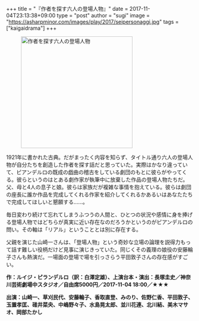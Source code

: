 +++
title = "『作者を探す六人の登場人物』"
date = 2017-11-04T23:13:38+09:00
type = "post"
author = "sugi"
image = "https://asharpminor.com/images/play/2017/seipersonaggi.jpg"
tags = ["kaigaidrama"]
+++
<figure class="alignleft"><img src="/images/play/2017/seipersonaggi.jpg" alt="作者を探す六人の登場人物" style="width: 300px !important;"></figure>

1921年に書かれた古典。だがまったく内容を知らず、タイトル通り六人の登場人物が自分たちを創造した作者を探す話だと思っていた。実際はかなり違っていて、ピアンデルロの既成の戯曲の稽古をしている劇団のもとに彼らがやってくる。彼らというのはとある劇作家が執筆中に放棄した作品の登場人物たちだ。父、母と4人の息子と娘。彼らは家族だが複雑な事情を抱えている。彼らは劇団の座長に誰か作品を完成してくれる作家を紹介してくれるかあるいはあなたたちで完成してほしいと懇願する……。

毎日変わり続けて忘れてしまうふつうの人間と、ひとつの状況や感情に身を捧げる登場人物ではどちらが真実に近い存在なのだろうかというのがピアンデルロの問い。その軸は「リアル」ということとは別に存在する。

父親を演じた山崎一さんは、「登場人物」という奇妙な立場の論理を説得力もって話す難しい役柄だけど見事に演じきっていた。同じくその義理の娘役の安藤輪子さんも熱演だ。一場面の登場で場を引っさらう平田敦子さんの存在感がすごい。

**作：ルイジ・ピランデルロ（訳：白澤定雄）、上演台本・演出：長塚圭史／神奈川芸術劇場中スタジオ／自由席5000円／2017-11-04 18:00／★★★**

**出演：山崎一、草刈民代、安藤輪子、香取直登、みのり、佐野仁香、平田敦子、玉置孝匡、碓井菜央、中嶋野々子、水島晃太郎、並川花連、北川結、美木マサオ、岡部たかし**
